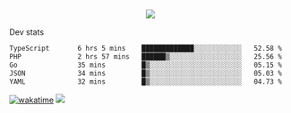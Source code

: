 <h3 align="center">
  <a href="https://github.com/spoopy2023">
      <img src="https://github-profile-trophy.vercel.app/?username=Spoopy2023&no-bg=true&no-frame=true">
  </a>
</h3>

Dev stats
<!--START_SECTION:waka-->

```txt
TypeScript       6 hrs 5 mins    █████████████░░░░░░░░░░░░   52.58 %
PHP              2 hrs 57 mins   ██████▒░░░░░░░░░░░░░░░░░░   25.56 %
Go               35 mins         █▒░░░░░░░░░░░░░░░░░░░░░░░   05.15 %
JSON             34 mins         █▒░░░░░░░░░░░░░░░░░░░░░░░   05.03 %
YAML             32 mins         █▒░░░░░░░░░░░░░░░░░░░░░░░   04.73 %
```

<!--END_SECTION:waka-->
[![wakatime](https://wakatime.com/badge/user/018ece4c-ff65-47b1-86a2-26e4e720c978.svg)](https://wakatime.com/@mac_g)
<img src="https://camo.githubusercontent.com/935c1e1091fb0ce9d975d06263ed4bc014721cd7e52b557f59b07c85da01afe3/68747470733a2f2f6b6f6d617265762e636f6d2f67687076632f3f757365726e616d653d5843726166744d616e3532266c6162656c3d566965777326636f6c6f723d626c7565267374796c653d706c6173746963">
